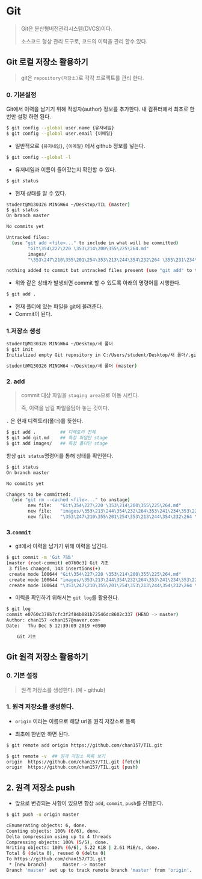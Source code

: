 # Git

> Git은 분산형버전관리시스템(DVCS)이다.
>
> 소스코드 형상 관리 도구로, 코드의 이력을 관리 할수 있다.

## Git 로컬 저장소 활용하기

> git은 `repository(저장소)`로 각각 프로젝트를 관리 한다.

### 0. 기본설정

Git에서 이력을 남기기 위해 작성자(author) 정보를 추가한다. 내 컴퓨터에서 최초로 한 번만 설정 하면 된다.

```bash
$ git config --global user.name {유저네임}
$ git config --global user.email {이메일}
```

* 일반적으로 `{유저네임}`, `{이메일}` 에서 github 정보를 넣는다.

```bash
$ git config --global -l
```

* 유저네임과 이름이 들어갔는지 확인할 수 있다.

```bash
$ git status
```

* 현재 상태를 알 수 있다.

```bash
student@M130326 MINGW64 ~/Desktop/TIL (master)
$ git status
On branch master

No commits yet

Untracked files:
  (use "git add <file>..." to include in what will be committed)
        "Git\354\227\220 \353\214\200\355\225\264.md"
        images/
        "\353\247\210\355\201\254\353\213\244\354\232\264 \355\231\234\354\232\251\353\262\225.md"

nothing added to commit but untracked files present (use "git add" to track)

```

* 위와 같은 상태가 발생되면 commit 할 수 있도록 아래의 명령어를 시행한다.

```bash
$ git add .
```

* 현재 폴더에 있는 파일을 git에 올려준다.
* Commit이 된다.



### 1.저장소 생성

```bash
student@M130326 MINGW64 ~/Desktop/새 폴더
$ git init
Initialized empty Git repository in C:/Users/student/Desktop/새 폴더/.git/

student@M130326 MINGW64 ~/Desktop/새 폴더 (master)

```



### 2. add

> commit 대상 파일을 `staging area`으로 이동 시킨다.
>
> 즉, 이력을 남길 파일을담아 놓는 것이다.

`.` 은 현재 디렉토리(폴더)를 뜻한다.

```bash
$ git add .			## 디렉토리 전체
$ git add git.md    ## 특정 파일만 stage 
$ git add images/   ## 특정 폴더만 stage
```

항상 `git status`명령어를 통해 상태를 확인한다.

```bash
$ git status
On branch master

No commits yet

Changes to be committed:
  (use "git rm --cached <file>..." to unstage)
        new file:   "Git\354\227\220 \353\214\200\355\225\264.md"
        new file:   "images/\353\213\244\354\232\264\353\241\234\353\223\234.png"
        new file:   "\353\247\210\355\201\254\353\213\244\354\232\264 \355\231\234\354\232\251\353\262\225.md"
```



### 3.`commit`

* git에서 이력을 남기기 위해 이력을 남긴다.

```bash
$ git commit -m 'Git 기초'
[master (root-commit) e0760c3] Git 기초
 3 files changed, 143 insertions(+)
 create mode 100644 "Git\354\227\220 \353\214\200\355\225\264.md"
 create mode 100644 "images/\353\213\244\354\232\264\353\241\234\353\223\234.png"
 create mode 100644 "\353\247\210\355\201\254\353\213\244\354\232\264 \355\231\234\354\232\251\353\262\225.md"
```

* 이력을 확인하기 위해서는 `git log`를 활용한다.

```bash
$ git log
commit e0760c378b7cfc3f2f84b081b72546dc8602c337 (HEAD -> master)
Author: chan157 <chan157@naver.com>
Date:   Thu Dec 5 12:39:09 2019 +0900

    Git 기초
```



## Git 원격 저장소 활용하기

### 0. 기본 설정

> 원격 저장소를 생성한다. (예 - github)

### 1. 원격 저장소를 생성한다.

* `origin` 이라는 이름으로 해당 url을 원격 저장소로 등록

* 최초에 한번만 하면 된다.

```bash
$ git remote add origin https://github.com/chan157/TIL.git
```

```bash
$ git remote -v  ## 원격 저장소 목록 보기
origin  https://github.com/chan157/TIL.git (fetch)
origin  https://github.com/chan157/TIL.git (push)
```



## 2. 원격 저장소 push

* 앞으로 변경되는 사항이 있으면 항상 `add`, `commit`, `push`를 진행한다.

```bash
$ git push -u origin master

cEnumerating objects: 6, done.
Counting objects: 100% (6/6), done.
Delta compression using up to 4 threads
Compressing objects: 100% (5/5), done.
Writing objects: 100% (6/6), 5.22 KiB | 2.61 MiB/s, done.
Total 6 (delta 0), reused 0 (delta 0)
To https://github.com/chan157/TIL.git
 * [new branch]      master -> master
Branch 'master' set up to track remote branch 'master' from 'origin'.

```






